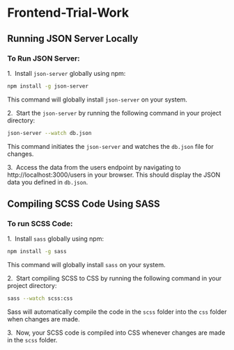 # Frontend-Trial-Work

## Running JSON Server Locally
### To Run JSON Server:

1.&nbsp; Install `json-server` globally using npm:
```bash
npm install -g json-server
```
This command will globally install `json-server` on your system.

2.&nbsp; Start the `json-server` by running the following command in your project directory:
```bash
json-server --watch db.json
```
This command initiates the `json-server` and watches the `db.json` file for changes.

3.&nbsp; Access the data from the users endpoint by navigating to http://localhost:3000/users in your browser. This should display the JSON data you defined in `db.json`.

## Compiling SCSS Code Using SASS
### To run SCSS Code:
1.&nbsp; Install `sass` globally using npm:
```bash
npm install -g sass
```
This command will globally install `sass` on your system.

2.&nbsp; Start compiling SCSS to CSS by running the following command in your project directory:
```bash
sass --watch scss:css
```
Sass will automatically compile the code in the `scss` folder into the `css` folder when changes are made.

3.&nbsp; Now, your SCSS code is compiled into CSS whenever changes are made in the `scss` folder.
